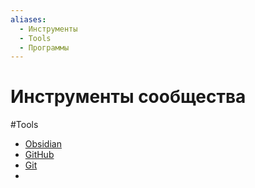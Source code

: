 ```yaml
---
aliases:
  - Инструменты
  - Tools
  - Программы
---
```

# Инструменты сообщества
#Tools


* [Obsidian](Ω_system/tools/Obsidian.md)
* [GitHub](Ω_system/tools/GitHub.md)
* [Git](Ω_system/tools/Git.md)
* 


